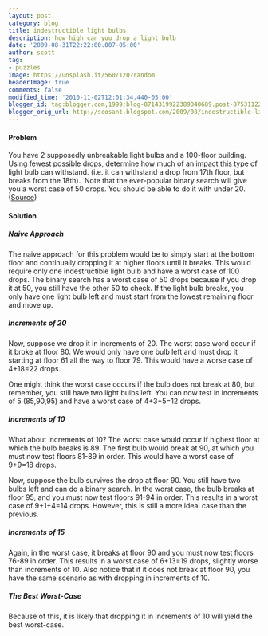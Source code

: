 ```yaml
---
layout: post
category: blog
title: indestructible light bulbs
description: how high can you drop a light bulb
date: '2009-08-31T22:22:00.007-05:00'
author: scott
tag:
- puzzles
image: https://unsplash.it/560/120?random
headerImage: true
comments: false
modified_time: '2010-11-02T12:01:34.440-05:00'
blogger_id: tag:blogger.com,1999:blog-8714319922389040689.post-8753112210906803930
blogger_orig_url: http://scosant.blogspot.com/2009/08/indestructible-light-bulbs.html
---
```


#### Problem

You have 2 supposedly unbreakable light bulbs and a 100-floor building. Using fewest possible drops, determine how much of an impact this type of light bulb can withstand. (i.e. it can withstand a drop from 17th floor, but breaks from the 18th).&nbsp; Note that the ever-popular binary search will give you a worst case of 50 drops. You should be able to do it with under 20. (<a href="http://maxnoy.com/interviews.html">Source</a>)

#### Solution

##### Naive Approach

The naive approach for this problem would be to simply start at the bottom floor and continually dropping it at higher floors until it breaks. This would require only one indestructible light bulb and have a worst case of 100 drops. The binary search has a worst case of 50 drops because if you drop it at 50, you still have the other 50 to check. If the light bulb breaks, you only have one light bulb left and must start from the lowest remaining floor and move up.

##### Increments of 20

Now, suppose we drop it in increments of 20. The worst case word occur if it broke at floor 80. We would only have one bulb left and must drop it starting at floor 61 all the way to floor 79. This would have a worse case of 4+18=22 drops.

One might think the worst case occurs if the bulb does not break at 80, but remember, you still have two light bulbs left. You can now test in increments of 5 (85,90,95) and have a worst case of 4+3+5=12 drops.

##### Increments of 10

What about increments of 10? The worst case would occur if highest floor at which the bulb breaks is 89. The first bulb would break at 90, at which you must now test floors 81-89 in order. This would have a worst case of 9+9=18 drops.

Now, suppose the bulb survives the drop at floor 90. You still have two bulbs left and can do a binary search. In the worst case, the bulb breaks at floor 95, and you must now test floors 91-94 in order. This results in a worst case of 9+1+4=14 drops. However, this is still a more ideal case than the previous.

##### Increments of 15

Again, in the worst case, it breaks at floor 90 and you must now test floors 76-89 in order. This results in a worst case of 6+13=19 drops, slightly worse than increments of 10. Also notice that if it does not break at floor 90, you have the same scenario as with dropping in increments of 10.<br />

##### The Best Worst-Case

Because of this, it is likely that dropping it in increments of 10 will yield the best worst-case.